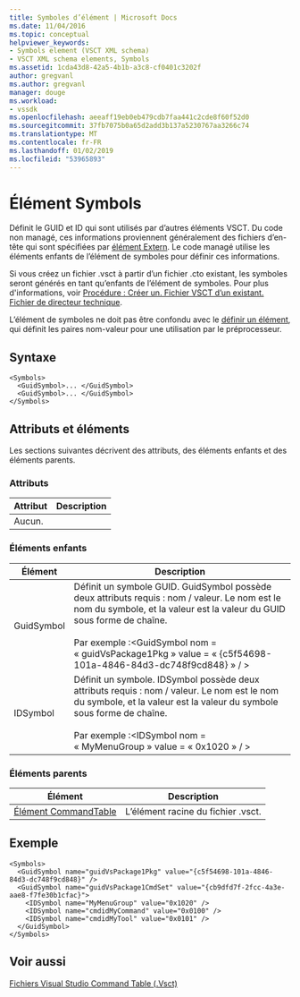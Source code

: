 ```yaml
---
title: Symboles d’élément | Microsoft Docs
ms.date: 11/04/2016
ms.topic: conceptual
helpviewer_keywords:
- Symbols element (VSCT XML schema)
- VSCT XML schema elements, Symbols
ms.assetid: 1cda43d8-42a5-4b1b-a3c8-cf0401c3202f
author: gregvanl
ms.author: gregvanl
manager: douge
ms.workload:
- vssdk
ms.openlocfilehash: aeeaff19eb0eb479cdb7faa441c2cde8f60f52d0
ms.sourcegitcommit: 37fb7075b0a65d2add3b137a5230767aa3266c74
ms.translationtype: MT
ms.contentlocale: fr-FR
ms.lasthandoff: 01/02/2019
ms.locfileid: "53965893"
---
```

# <a name="symbols-element"></a>Élément Symbols
Définit le GUID et ID qui sont utilisés par d’autres éléments VSCT. Du code non managé, ces informations proviennent généralement des fichiers d’en-tête qui sont spécifiées par [élément Extern](../extensibility/extern-element.md). Le code managé utilise les éléments enfants de l’élément de symboles pour définir ces informations.  
  
 Si vous créez un fichier .vsct à partir d’un fichier .cto existant, les symboles seront générés en tant qu’enfants de l’élément de symboles. Pour plus d'informations, voir [Procédure : Créer un. Fichier VSCT d’un existant. Fichier de directeur technique](../extensibility/internals/how-to-create-a-dot-vsct-file.md#how-to-create-a-dot-vsct-file-from-an-existing-dot-cto-file).  
  
 L’élément de symboles ne doit pas être confondu avec le [définir un élément](../extensibility/define-element.md), qui définit les paires nom-valeur pour une utilisation par le préprocesseur.  
  
## <a name="syntax"></a>Syntaxe  
  
```  
<Symbols>  
  <GuidSymbol>... </GuidSymbol>  
  <GuidSymbol>... </GuidSymbol>  
</Symbols>  
```  
  
## <a name="attributes-and-elements"></a>Attributs et éléments  
 Les sections suivantes décrivent des attributs, des éléments enfants et des éléments parents.  
  
### <a name="attributes"></a>Attributs  
  
|Attribut|Description|  
|---------------|-----------------|  
|Aucun.||  
  
### <a name="child-elements"></a>Éléments enfants  
  
|Élément|Description|  
|-------------|-----------------|  
|GuidSymbol|Définit un symbole GUID. GuidSymbol possède deux attributs requis : nom / valeur. Le nom est le nom du symbole, et la valeur est la valeur du GUID sous forme de chaîne.<br /><br /> Par exemple :\<GuidSymbol nom = « guidVsPackage1Pkg » value = « {c5f54698-101a-4846-84d3-dc748f9cd848} » / >|  
|IDSymbol|Définit un symbole. IDSymbol possède deux attributs requis : nom / valeur. Le nom est le nom du symbole, et la valeur est la valeur du symbole sous forme de chaîne.<br /><br /> Par exemple :\<IDSymbol nom = « MyMenuGroup » value = « 0x1020 » / >|  
  
### <a name="parent-elements"></a>Éléments parents  
  
|Élément|Description|  
|-------------|-----------------|  
|[Élément CommandTable](../extensibility/commandtable-element.md)|L’élément racine du fichier .vsct.|  
  
## <a name="example"></a>Exemple  
  
```  
<Symbols>  
  <GuidSymbol name="guidVsPackage1Pkg" value="{c5f54698-101a-4846-84d3-dc748f9cd848}" />  
  <GuidSymbol name="guidVsPackage1CmdSet" value="{cb9dfd7f-2fcc-4a3e-aae8-f7fe30b1cfac}">  
    <IDSymbol name="MyMenuGroup" value="0x1020" />  
    <IDSymbol name="cmdidMyCommand" value="0x0100" />  
    <IDSymbol name="cmdidMyTool" value="0x0101" />  
  </GuidSymbol>  
</Symbols>  
```  
  
## <a name="see-also"></a>Voir aussi  
 [Fichiers Visual Studio Command Table (.Vsct)](../extensibility/internals/visual-studio-command-table-dot-vsct-files.md)